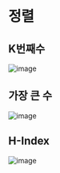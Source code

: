 # 정렬


## K번째수
![image](https://github.com/user-attachments/assets/2c2aa812-62d3-468b-921f-e1eb072a208a)


## 가장 큰 수
![image](https://github.com/user-attachments/assets/6fce7789-c383-4d4f-ab0c-ee16183da54c)


## H-Index
![image](https://github.com/user-attachments/assets/e5b3149b-376f-4e7c-b6b9-c3fbae213bd8)
